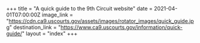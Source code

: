 +++
title = "A quick guide to the 9th Circuit website"
date = 2021-04-01T07:00:00Z
image_link = "https://cdn.ca9.uscourts.gov/assets/images/rotator_images/quick_guide.jpg"
destination_link = "https://www.ca9.uscourts.gov/information/quick-guide/"
layout = "index"
+++
